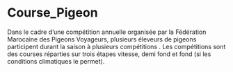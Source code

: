 # Course_Pigeon
Dans le cadre d’une compétition annuelle organisée par la Fédération Marocaine des Pigeons Voyageurs, plusieurs éleveurs de pigeons participent durant la saison à plusieurs compétitions . Les compétitions sont des courses réparties sur trois étapes vitesse, demi fond et fond (si les conditions climatiques le permet).
